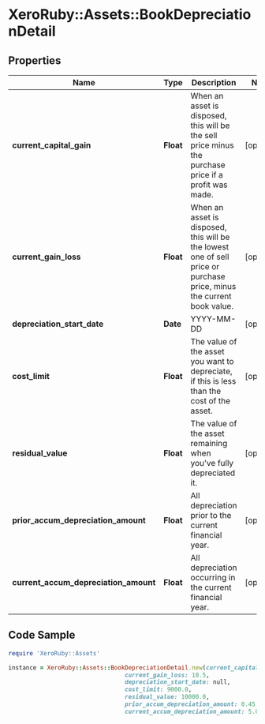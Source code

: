 # XeroRuby::Assets::BookDepreciationDetail

## Properties

Name | Type | Description | Notes
------------ | ------------- | ------------- | -------------
**current_capital_gain** | **Float** | When an asset is disposed, this will be the sell price minus the purchase price if a profit was made. | [optional] 
**current_gain_loss** | **Float** | When an asset is disposed, this will be the lowest one of sell price or purchase price, minus the current book value. | [optional] 
**depreciation_start_date** | **Date** | YYYY-MM-DD | [optional] 
**cost_limit** | **Float** | The value of the asset you want to depreciate, if this is less than the cost of the asset. | [optional] 
**residual_value** | **Float** | The value of the asset remaining when you&#39;ve fully depreciated it. | [optional] 
**prior_accum_depreciation_amount** | **Float** | All depreciation prior to the current financial year. | [optional] 
**current_accum_depreciation_amount** | **Float** | All depreciation occurring in the current financial year. | [optional] 

## Code Sample

```ruby
require 'XeroRuby::Assets'

instance = XeroRuby::Assets::BookDepreciationDetail.new(current_capital_gain: 5.25,
                                 current_gain_loss: 10.5,
                                 depreciation_start_date: null,
                                 cost_limit: 9000.0,
                                 residual_value: 10000.0,
                                 prior_accum_depreciation_amount: 0.45,
                                 current_accum_depreciation_amount: 5.0)
```


